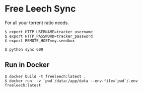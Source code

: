 # Free Leech Sync

For all your torrent ratio needs.

```
$ export HTTP_USERNAME=tracker_username
$ export HTTP_PASSWORD=tracker_password
$ export REMOTE_HOST=my.seedbox

$ python sync 600
```

## Run in Docker

```
$ docker build -t freeleech:latest .
$ docker run  -v `pwd`/data:/app/data --env-file=`pwd`/.env freeleech:latest
```
